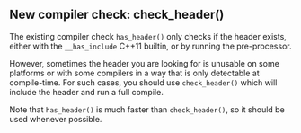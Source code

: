 ## New compiler check: check_header()

The existing compiler check `has_header()` only checks if the header exists,
either with the `__has_include` C++11 builtin, or by running the pre-processor.

However, sometimes the header you are looking for is unusable on some platforms
or with some compilers in a way that is only detectable at compile-time. For
such cases, you should use `check_header()` which will include the header and
run a full compile.

Note that `has_header()` is much faster than `check_header()`, so it should be
used whenever possible.
